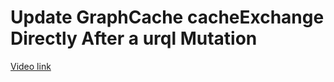 # Update GraphCache cacheExchange Directly After a urql Mutation

[Video link](https://www.egghead.io/lessons/graphql-update-graphcache-cacheexchange-directly-after-a-urql-mutation?pl=building-a-news-app-with-react-native-graphql-and-typescript-08814691)

<TimeStamp start="00:00" end="00:00">



</TimeStamp>

